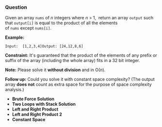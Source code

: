 ### Question

Given an array `nums` of *n* integers where *n* > 1,  return an array `output` such that `output[i]` is equal to the product of all the elements of `nums` except `nums[i]`.

**Example:**

```
Input:  [1,2,3,4]Output: [24,12,8,6]
```

**Constraint:** It's guaranteed that the product of the elements of any prefix or suffix of the array (including the whole array) fits in a 32 bit integer.

**Note:** Please solve it **without division** and in O(*n*).

**Follow up:** Could you solve it with constant space complexity? (The output array **does not** count as extra space for the purpose of space complexity analysis.)

- **Brute Force Solution**
- **Two Loops with Stack Solution**
- **Left and Right Product**
- **Left and Right Product 2**
- **Constant Space**
